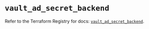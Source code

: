 # `vault_ad_secret_backend`

Refer to the Terraform Registry for docs: [`vault_ad_secret_backend`](https://registry.terraform.io/providers/hashicorp/vault/4.3.0/docs/resources/ad_secret_backend).
